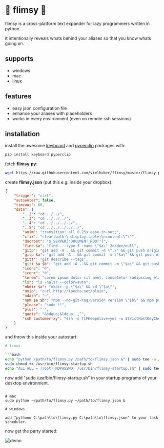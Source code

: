 # 🐨 flimsy 🐨

flimsy is a cross-platform text expander for lazy programmers written in python.

it intentionally reveals whats behind your aliases so that you know whats going on.

## supports

* windows
* mac
* linux

## features

* easy json configuration file
* enhance your aliases with placeholders
* works in every environment (even on remote ssh sessions)

## installation

install the awesome [keyboard](https://github.com/boppreh/keyboard) and [pyperclip](https://github.com/asweigart/pyperclip) packages with:
```bash
pip install keyboard pyperclip
```

fetch **flimsy.py**:
```bash
wget https://raw.githubusercontent.com/vielhuber/flimsy/master/flimsy.py
```

create **flimsy.json** (put this e.g. inside your dropbox):
```json
{
    "trigger": "ctrl",
    "autoenter": false,
    "timeout": 60,
    "data": {
        "..2": "cd ../../",
        "..3": "cd ../../../",
        "..4": "cd ../../../../",
        "..5": "cd ../../../../../",
        "anim": "transition: all 0.25s ease-in-out;",
        "cfix": "clear:both;\ndisplay:table;\ncontent:\"\"",
        "docroot": "$_SERVER['DOCUMENT_ROOT']",
        "find $a": "find . -type f -name \"$a\" 2>/dev/null",
        "gitp": "git add -A . && git commit -m \".\" && git push origin HEAD",
        "gitp $a": "git add -A . && git commit -m \"$a\" && git push origin HEAD",
        "gitt": "git describe --tags",
        "gitt $a $b": "git add -A . && git commit -m \"$a\" && git push origin HEAD && git tag -a \"$b\" -m \"$a\" && git push --tags",
        "iconc": "©",
        "iconr": "®",
        "lorem": "Lorem ipsum dolor sit amet, consetetur sadipscing elitr, sed diam nonumy eirmod tempor invidunt ut labore et dolore magna aliquyam erat, sed diam voluptua. At vero eos et accusam et justo duo dolores et ea rebum. Stet clita kasd gubergren, no sea takimata sanctus est Lorem ipsum dolor sit amet. Lorem ipsum dolor sit amet, consetetur sadipscing elitr, sed diam nonumy eirmod tempor invidunt ut labore et dolore magna aliquyam erat, sed diam voluptua. At vero eos et accusam et justo duo dolores et ea rebum. Stet clita kasd gubergren, no sea takimata sanctus est Lorem ipsum dolor sit amet.",
        "ls": "ls -haltr --color=auto",
        "mkdir $a": "mkdir -p \"$a\" && cd \"$a\"",
        "myip": "curl http://ipecho.net/plain",
        "ndash": "–",
        "npm $a $b": "npm --no-git-tag-version version \"$b\" && npm publish && git add -A . && git commit -m \"$a\" && git push origin HEAD && git tag -a \"$b\" -m \"$a\" && git push --tags",
        "please": "sudo !!",
        "plus": "⁺",
        "quote": "&bdquo;&ldquo; „“",
        "ssh customer-xy": "ssh -o TCPKeepAlive=yes -o StrictHostKeyChecking=no -p 22 -l username -i ~/.ssh/id_rsa host -t \"echo 'rm /tmp/initfile; source ~/.bashrc; cd folder; git status' > /tmp/initfile; bash --init-file /tmp/initfile\""
    }
}

```

and throw this inside your autostart:

```bash
# linux

```bash
echo "python /path/to/flimsy.py /path/to/flimsy.json &" | sudo tee -a /usr/bin/flimsy-startup.sh
sudo chmod +x /usr/bin/flimsy-startup.sh
echo "ALL ALL = (root) NOPASSWD: /usr/bin/flimsy-startup.sh" | sudo tee -a /etc/sudoers
```

now add "sudo /usr/bin/flimsy-startup.sh" in your startup programs of your desktop environment.
```

# mac
sudo python ~/path/to/flimsy.py ~/path/to/flimsy.json &

# windows

add "pythonw C:\path\to\flimsy.py C:\path\to\flimsy.json" to your task scheduler.
```

now get the party started:

![demo](https://media.giphy.com/media/qPa9vUYCUrx6w/giphy.gif)